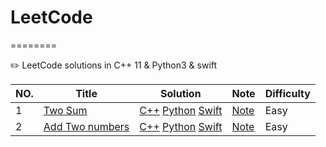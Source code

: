 # LeetCode
========

✏️ LeetCode solutions in C++ 11 &amp; Python3 &amp; swift 

|NO.|Title|Solution|Note|Difficulty
|---|-----|--------|----|----------
|1|[Two Sum](https://leetcode.com/problems/two-sum)|[C++](001.Two_Sum/run.cpp) [Python](001.Two_Sum/run.py) [Swift](001.Two_Sum/run.swift)|[Note](001.Two_Sum/README.md)|Easy|
|2|[Add Two numbers](https://leetcode.com/problems/add-two-numbers)|[C++](002.Add_Two_numbers/run.cpp) [Python](001.Add_Two_numbers/run.py) [Swift](001.Add_Two_numbers/run.swift)|[Note](001.Add_Two_numbers/README.md)|Easy|
